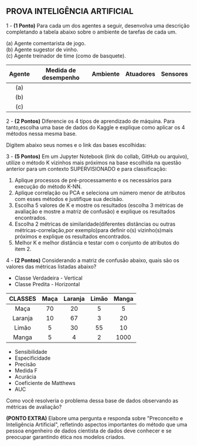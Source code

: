## PROVA INTELIGÊNCIA ARTIFICIAL

1 - **(1 Ponto)** Para cada um dos agentes a seguir, desenvolva uma descrição
completando a tabela abaixo sobre o ambiente de tarefas de cada um.

(a) Agente comentarista de jogo. \
(b) Agente sugestor de vinho. \
(c) Agente treinador de time (como de basquete).

| **Agente** | Medida de desempenho | Ambiente | Atuadores | Sensores |
| :---: | :---: | :---: | :---: | :---: |
| (a)
| (b)
| (c)
 

2 - **(2 Pontos)** Diferencie os 4 tipos de aprendizado de máquina. Para tanto,escolha
uma base de dados do Kaggle e explique como aplicar os 4 métodos nessa mesma
base.

Digitem abaixo seus nomes e o link das bases escolhidas:

3 - **(5 Pontos)** Em um Jupyter Notebook (link do collab, GitHub ou arquivo), utilize o método K vizinhos mais próximos na base escolhida na questão anterior para um
contexto SUPERVISIONADO e para classificação:

1. Aplique processos de pré-processamento e os necessários para execução do método K-NN.
2. Aplique correlação ou PCA e seleciona um número menor de atributos com esses métodos e justifique sua decisão.
3. Escolha 5 valores de K e mostre os resultados (escolha 3 métricas de avaliação e mostre a matriz de confusão) e explique os resultados encontrados.
4. Escolha 2 métricas de similaridade(diferentes distâncias ou outras métricas-correlação,por exemplo)para definir o(s) vizinho(s)mais próximos e explique os resultados encontrados.
5. Melhor K e melhor distância e testar com o conjunto de atributos do item 2.

4 - **(2 Pontos)** Considerando a matriz de confusão abaixo, quais são os valores das métricas listadas abaixo?

* Classe Verdadeira - Vertical
* Classe Predita - Horizontal

|	CLASSES |	Maça	| Laranja |	Limão |	Manga
| :---: | :---: | :---: | :---: | :---: |
|	Maça	| 70	| 20	| 5	| 5 |
|	Laranja	| 10 | 67 |	3	| 20 |
|	Limão |	5	| 30 | 55 |	10 |
|	Manga |	5	| 4	| 2	| 1000 |

* Sensibilidade
* Especificidade
* Precisão
* Medida F
* Acurácia
* Coeficiente de Matthews
* AUC

Como você resolveria o problema dessa base de dados observando as métricas de
avaliação?

**(PONTO EXTRA)** Elabore uma pergunta e responda sobre "Preconceito e Inteligência Artificial", refletindo aspectos importantes do método que uma pessoa engenheiro de dados cientista de dados deve conhecer e se preocupar garantindo ética nos modelos criados.


